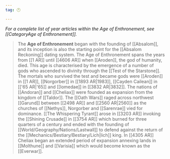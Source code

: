 ```yaml
---
tag: 🕛

---
```

*For a complete list of year articles within the Age of Enthronement, see [[CategoryAge of Enthronement]].*
> The **Age of Enthronement** began with the founding of [[Absalom]], and its inception is also the starting point for the [[Absalom Reckoning]] dating system. The Age of Enthronement spans the years from [[1 AR]] until [[4606 AR]] when [[Aroden]], the god of humanity, died.
> This age is characterised by the emergence of a number of gods who ascended to divinity through the [[Test of the Starstone]]. The mortals who survived the test and became gods were [[Aroden]] in [[1 AR]], [[Norgorber]] in [[1893 AR|1983]], [[Cayden Cailean]] in [['65 AR|'65]] and [[Iomedae]] in [[3832 AR|3832]]. The nations of [[Andoran]] and [[Cheliax]] were founded as expansion from the kingdom of [[Taldor]]. The [[Oath Wars]] raged across northwest [[Garund]] between [[2498 AR]] and [[2560 AR|2560]] as the churches of [[Nethys]], Norgorber and [[Sarenrae]] vied for dominance. [[The Whispering Tyrant]] arose in [[3203 AR]] invoking the [[Shining Crusade]] in [[3754 AR]] which burned for three quarters of a century and ended with the founding of [[World/Geography/Nations/Lastwall]] to defend against the return of the [[Mechanics/Bestiary/Bestiary/Lich|lich]] king. In [[4305 AR]] Cheliax began an extended period of expansion annexing lands in [[Molthune]] and [[Varisia]] which would become known as the [[Everwar]].








